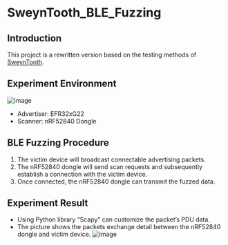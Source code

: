 # SweynTooth_BLE_Fuzzing
## Introduction  
This project is a rewritten version based on the testing methods of [SweynTooth](https://github.com/Matheus-Garbelini/sweyntooth_bluetooth_low_energy_attacks).  
## Experiment Environment  
![image](https://github.com/user-attachments/assets/ab26eda6-c398-46a6-bc2d-0494e273e782)  
* Advertiser: EFR32xG22
* Scanner: nRF52840 Dongle
## BLE Fuzzing Procedure
1. The victim device will broadcast connectable advertising packets.
2. The nRF52840 dongle will send scan requests and subsequently establish a connection with the victim device.
3. Once connected, the nRF52840 dongle can transmit the fuzzed data.
## Experiment Result
* Using Python library “Scapy” can customize the packet’s PDU data.
* The picture shows the packets exchange detail between the nRF52840 dongle and victim device.
![image](https://github.com/user-attachments/assets/1ce4ef36-de9b-46aa-b778-e57a481e922f)

